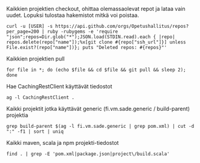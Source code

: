 Kaikkien projektien checkout, ohittaa olemassaolevat repot ja lataa vain uudet. Lopuksi tulostaa hakemistot mitkä voi poistaa.

    curl -u [USER] -s https://api.github.com/orgs/Opetushallitus/repos?per_page=200 | ruby -rubygems -e 'require "json";repos=Dir.glob("*");JSON.load(STDIN.read).each { |repo| repos.delete(repo["name"]);%x[git clone #{repo["ssh_url"]}] unless File.exist?(repo["name"])}; puts "Deleted repos: #{repos}"'

Kaikkien projektien pull

    for file in *; do (echo $file && cd $file && git pull && sleep 2); done

Hae CachingRestClient käyttävät tiedostot

    ag -l CachingRestClient .

Kaikki projektit jotka käyttävät generic (fi.vm.sade.generic / build-parent) projektia

    grep build-parent $(ag -l fi.vm.sade.generic | grep pom.xml) | cut -d ":" -f1 | sort | uniq

Kaikki maven, scala ja npm projekti-tiedostot

    find . | grep -E 'pom.xml|package.json|project\/build.scala'
